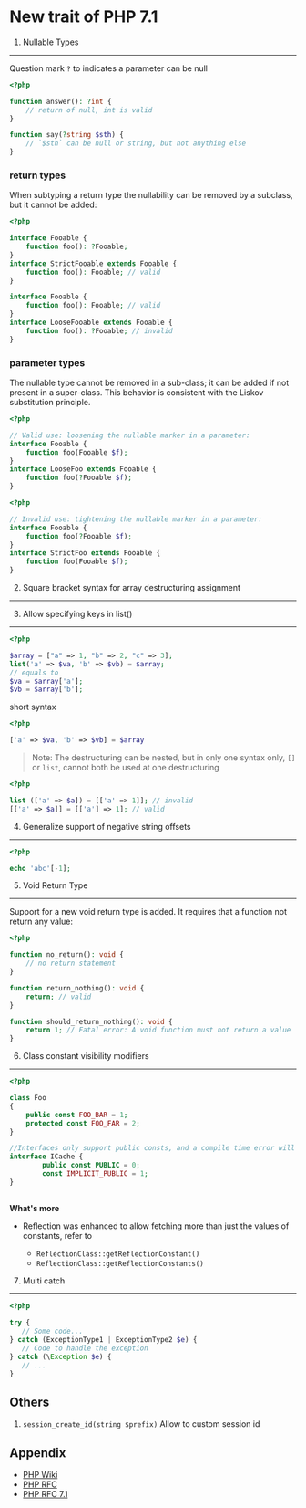 New trait of PHP 7.1
====================

1. Nullable Types
-----------------

Question mark `?` to indicates a parameter can be null

```php
<?php

function answer(): ?int {
    // return of null, int is valid
}

function say(?string $sth) {
    // `$sth` can be null or string, but not anything else
}

```

### return types

When subtyping a return type the nullability can be removed by a subclass, but it cannot be added:

```php
<?php

interface Fooable {
    function foo(): ?Fooable;
}
interface StrictFooable extends Fooable {
    function foo(): Fooable; // valid
}

interface Fooable {
    function foo(): Fooable; // valid
}
interface LooseFooable extends Fooable {
    function foo(): ?Fooable; // invalid
}
```

### parameter types

The nullable type cannot be removed in a sub-class; it can be added if not present in a super-class. This behavior is consistent with the Liskov substitution principle.

```php
<?php

// Valid use: loosening the nullable marker in a parameter:
interface Fooable {
    function foo(Fooable $f);
}
interface LooseFoo extends Fooable {
    function foo(?Fooable $f);
}

```

```php
<?php

// Invalid use: tightening the nullable marker in a parameter:
interface Fooable {
    function foo(?Fooable $f);
}
interface StrictFoo extends Fooable {
    function foo(Fooable $f);
}


```

2. Square bracket syntax for array destructuring assignment
-----------------------------------------------------------
3. Allow specifying keys in list()
-----------------------------------------------------------

```php
<?php

$array = ["a" => 1, "b" => 2, "c" => 3];
list('a' => $va, 'b' => $vb) = $array;
// equals to
$va = $array['a'];
$vb = $array['b'];

```

short syntax

```PHP
<?php

['a' => $va, 'b' => $vb] = $array
```

> Note: The destructuring can be nested, but in only one syntax only, `[]` or `list`, cannot both be used at one destructuring

```php
<?php

list (['a' => $a]) = [['a' => 1]]; // invalid
[['a' => $a]] = [['a'] => 1]; // valid
```

4. Generalize support of negative string offsets
------------------------------------------------

```php
<?php

echo 'abc'[-1];
```

5. Void Return Type
-------------------

Support for a new void return type is added. It requires that a function not return any value:

```php
<?php

function no_return(): void {
    // no return statement
}

function return_nothing(): void {
    return; // valid
}

function should_return_nothing(): void {
    return 1; // Fatal error: A void function must not return a value
}
```

6. Class constant visibility modifiers
--------------------------------------

```php
<?php

class Foo
{
    public const FOO_BAR = 1;
    protected const FOO_FAR = 2;
}

//Interfaces only support public consts, and a compile time error will be thrown for anything else. Mirroring the behavior of methods.
interface ICache {
        public const PUBLIC = 0;
        const IMPLICIT_PUBLIC = 1;
}
 
```

**What's more** 

- Reflection was enhanced to allow fetching more than just the values of constants, refer to 

    - `ReflectionClass::getReflectionConstant()`
    - `ReflectionClass::getReflectionConstants()`


7. Multi catch
--------------

```php
<?php
 
try {
   // Some code...
} catch (ExceptionType1 | ExceptionType2 $e) {
   // Code to handle the exception
} catch (\Exception $e) {
   // ...
}
```

Others
------

1. `session_create_id(string $prefix)` Allow to custom session id

Appendix
--------

- [PHP Wiki](https://wiki.php.net)
- [PHP RFC](https://wiki.php.net/rfc)
- [PHP RFC 7.1](https://wiki.php.net/rfc#php_71)